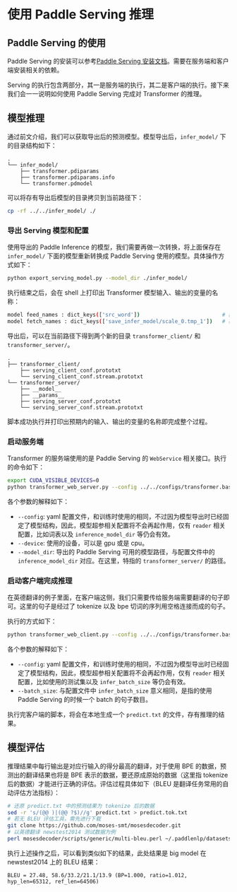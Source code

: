 # 使用 Paddle Serving 推理

## Paddle Serving 的使用

Paddle Serving 的安装可以参考[Paddle Serving 安装文档](https://github.com/PaddlePaddle/Serving#installation)。需要在服务端和客户端安装相关的依赖。

Serving 的执行包含两部分，其一是服务端的执行，其二是客户端的执行。接下来我们会一一说明如何使用 Paddle Serving 完成对 Transformer 的推理。

## 模型推理

通过前文介绍，我们可以获取导出后的预测模型。模型导出后，`infer_model/` 下的目录结构如下：

``` text
.
└── infer_model/
    ├── transformer.pdiparams
    ├── transformer.pdiparams.info
    └── transformer.pdmodel
```

可以将存有导出后模型的目录拷贝到当前路径下：

``` sh
cp -rf ../../infer_model/ ./
```

### 导出 Serving 模型和配置

使用导出的 Paddle Inference 的模型，我们需要再做一次转换，将上面保存在 `infer_model/` 下面的模型重新转换成 Paddle Serving 使用的模型。具体操作方式如下：

``` sh
python export_serving_model.py --model_dir ./infer_model/
```

执行结束之后，会在 shell 上打印出 Transformer 模型输入、输出的变量的名称：

``` sh
model feed_names : dict_keys(['src_word'])                          # 模型输入的变量的名称
model fetch_names : dict_keys(['save_infer_model/scale_0.tmp_1'])   # 模型输出的变量的名称
```

导出后，可以在当前路径下得到两个新的目录 `transformer_client/` 和 `transformer_server/`。

``` text
.
├── transformer_client/
    ├── serving_client_conf.prototxt
    └── serving_client_conf.stream.prototxt
└── transformer_server/
    ├── __model__
    ├── __params__
    ├── serving_server_conf.prototxt
    └── serving_server_conf.stream.prototxt
```

脚本成功执行并打印出预期内的输入、输出的变量的名称即完成整个过程。

### 启动服务端

Transformer 的服务端使用的是 Paddle Serving 的 `WebService` 相关接口。执行的命令如下：

``` sh
export CUDA_VISIBLE_DEVICES=0
python transformer_web_server.py --config ../../configs/transformer.base.yaml --device gpu --model_dir ./transformer_server
```

各个参数的解释如下：
* `--config`: yaml 配置文件，和训练时使用的相同，不过因为模型导出时已经固定了模型结构，因此，模型超参相关配置将不会再起作用，仅有 `reader` 相关配置，比如词表以及 `inference_model_dir` 等仍会有效。
* `--device`: 使用的设备，可以是 gpu 或是 cpu。
* `--model_dir`: 导出的 Paddle Serving 可用的模型路径，与配置文件中的 `inference_model_dir` 对应。在这里，特指的 `transformer_server/` 的路径。

### 启动客户端完成推理

在英德翻译的例子里面，在客户端这侧，我们只需要传给服务端需要翻译的句子即可。这里的句子是经过了 tokenize 以及 bpe 切词的序列用空格连接而成的句子。

执行的方式如下：

``` sh
python transformer_web_client.py --config ../../configs/transformer.base.yaml --batch_size 8
```

各个参数的解释如下：
* `--config`: yaml 配置文件，和训练时使用的相同，不过因为模型导出时已经固定了模型结构，因此，模型超参相关配置将不会再起作用，仅有 `reader` 相关配置，比如使用的测试集以及 `infer_batch_size` 等仍会有效。
* `--batch_size`: 与配置文件中 `infer_batch_size` 意义相同，是指的使用 Paddle Serving 的时候一个 batch 的句子数目。

执行完客户端的脚本，将会在本地生成一个 `predict.txt` 的文件，存有推理的结果。

## 模型评估

推理结果中每行输出是对应行输入的得分最高的翻译，对于使用 BPE 的数据，预测出的翻译结果也将是 BPE 表示的数据，要还原成原始的数据（这里指 tokenize 后的数据）才能进行正确的评估。评估过程具体如下（BLEU 是翻译任务常用的自动评估方法指标）：

``` sh
# 还原 predict.txt 中的预测结果为 tokenize 后的数据
sed -r 's/(@@ )|(@@ ?$)//g' predict.txt > predict.tok.txt
# 若无 BLEU 评估工具，需先进行下载
git clone https://github.com/moses-smt/mosesdecoder.git
# 以英德翻译 newstest2014 测试数据为例
perl mosesdecoder/scripts/generic/multi-bleu.perl ~/.paddlenlp/datasets/WMT14ende/WMT14.en-de/wmt14_ende_data/newstest2014.tok.de < predict.tok.txt
```

执行上述操作之后，可以看到类似如下的结果，此处结果是 big model 在 newstest2014 上的 BLEU 结果：
```
BLEU = 27.48, 58.6/33.2/21.1/13.9 (BP=1.000, ratio=1.012, hyp_len=65312, ref_len=64506)
```

